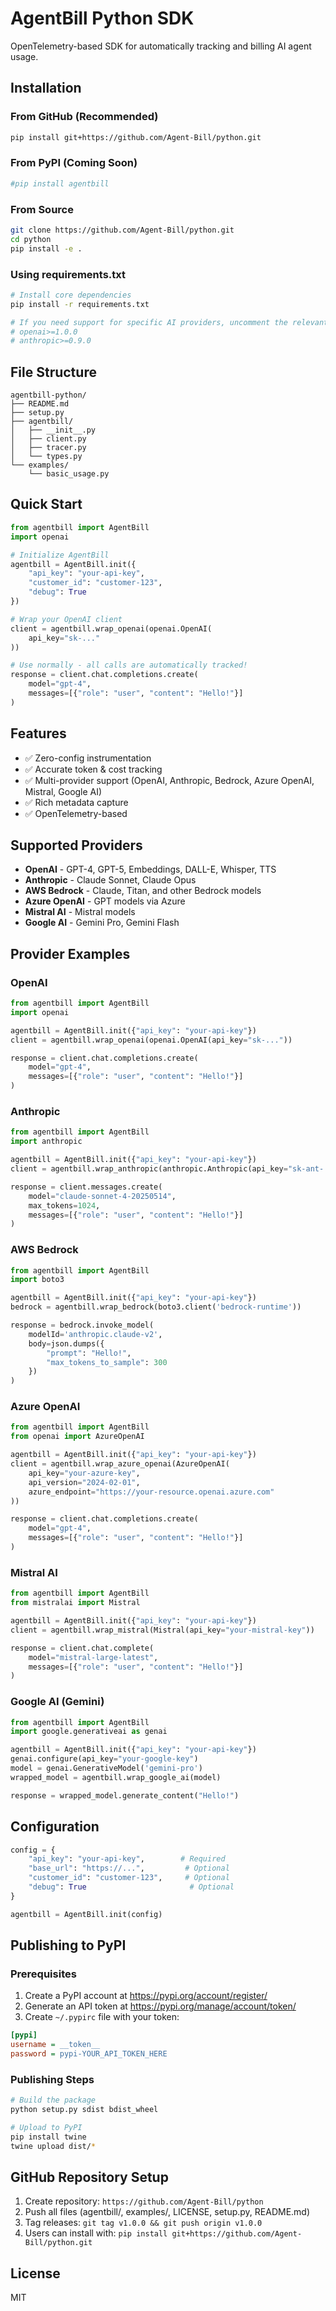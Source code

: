 # AgentBill Python SDK

OpenTelemetry-based SDK for automatically tracking and billing AI agent usage.

## Installation

### From GitHub (Recommended)
```bash
pip install git+https://github.com/Agent-Bill/python.git
```

### From PyPI (Coming Soon)
```bash
#pip install agentbill
```

### From Source
```bash
git clone https://github.com/Agent-Bill/python.git
cd python
pip install -e .
```

### Using requirements.txt
```bash
# Install core dependencies
pip install -r requirements.txt

# If you need support for specific AI providers, uncomment the relevant lines in requirements.txt:
# openai>=1.0.0
# anthropic>=0.9.0
```

## File Structure

```
agentbill-python/
├── README.md
├── setup.py
├── agentbill/
│   ├── __init__.py
│   ├── client.py
│   ├── tracer.py
│   └── types.py
└── examples/
    └── basic_usage.py
```

## Quick Start

```python
from agentbill import AgentBill
import openai

# Initialize AgentBill
agentbill = AgentBill.init({
    "api_key": "your-api-key",
    "customer_id": "customer-123",
    "debug": True
})

# Wrap your OpenAI client
client = agentbill.wrap_openai(openai.OpenAI(
    api_key="sk-..."
))

# Use normally - all calls are automatically tracked!
response = client.chat.completions.create(
    model="gpt-4",
    messages=[{"role": "user", "content": "Hello!"}]
)
```

## Features

- ✅ Zero-config instrumentation
- ✅ Accurate token & cost tracking
- ✅ Multi-provider support (OpenAI, Anthropic, Bedrock, Azure OpenAI, Mistral, Google AI)
- ✅ Rich metadata capture
- ✅ OpenTelemetry-based

## Supported Providers

- **OpenAI** - GPT-4, GPT-5, Embeddings, DALL-E, Whisper, TTS
- **Anthropic** - Claude Sonnet, Claude Opus
- **AWS Bedrock** - Claude, Titan, and other Bedrock models
- **Azure OpenAI** - GPT models via Azure
- **Mistral AI** - Mistral models
- **Google AI** - Gemini Pro, Gemini Flash

## Provider Examples

### OpenAI
```python
from agentbill import AgentBill
import openai

agentbill = AgentBill.init({"api_key": "your-api-key"})
client = agentbill.wrap_openai(openai.OpenAI(api_key="sk-..."))

response = client.chat.completions.create(
    model="gpt-4",
    messages=[{"role": "user", "content": "Hello!"}]
)
```

### Anthropic
```python
from agentbill import AgentBill
import anthropic

agentbill = AgentBill.init({"api_key": "your-api-key"})
client = agentbill.wrap_anthropic(anthropic.Anthropic(api_key="sk-ant-..."))

response = client.messages.create(
    model="claude-sonnet-4-20250514",
    max_tokens=1024,
    messages=[{"role": "user", "content": "Hello!"}]
)
```

### AWS Bedrock
```python
from agentbill import AgentBill
import boto3

agentbill = AgentBill.init({"api_key": "your-api-key"})
bedrock = agentbill.wrap_bedrock(boto3.client('bedrock-runtime'))

response = bedrock.invoke_model(
    modelId='anthropic.claude-v2',
    body=json.dumps({
        "prompt": "Hello!",
        "max_tokens_to_sample": 300
    })
)
```

### Azure OpenAI
```python
from agentbill import AgentBill
from openai import AzureOpenAI

agentbill = AgentBill.init({"api_key": "your-api-key"})
client = agentbill.wrap_azure_openai(AzureOpenAI(
    api_key="your-azure-key",
    api_version="2024-02-01",
    azure_endpoint="https://your-resource.openai.azure.com"
))

response = client.chat.completions.create(
    model="gpt-4",
    messages=[{"role": "user", "content": "Hello!"}]
)
```

### Mistral AI
```python
from agentbill import AgentBill
from mistralai import Mistral

agentbill = AgentBill.init({"api_key": "your-api-key"})
client = agentbill.wrap_mistral(Mistral(api_key="your-mistral-key"))

response = client.chat.complete(
    model="mistral-large-latest",
    messages=[{"role": "user", "content": "Hello!"}]
)
```

### Google AI (Gemini)
```python
from agentbill import AgentBill
import google.generativeai as genai

agentbill = AgentBill.init({"api_key": "your-api-key"})
genai.configure(api_key="your-google-key")
model = genai.GenerativeModel('gemini-pro')
wrapped_model = agentbill.wrap_google_ai(model)

response = wrapped_model.generate_content("Hello!")
```

## Configuration

```python
config = {
    "api_key": "your-api-key",        # Required
    "base_url": "https://...",         # Optional
    "customer_id": "customer-123",     # Optional
    "debug": True                       # Optional
}

agentbill = AgentBill.init(config)
```

## Publishing to PyPI

### Prerequisites
1. Create a PyPI account at https://pypi.org/account/register/
2. Generate an API token at https://pypi.org/manage/account/token/
3. Create `~/.pypirc` file with your token:
```ini
[pypi]
username = __token__
password = pypi-YOUR_API_TOKEN_HERE
```

### Publishing Steps
```bash
# Build the package
python setup.py sdist bdist_wheel

# Upload to PyPI
pip install twine
twine upload dist/*
```

## GitHub Repository Setup

1. Create repository: `https://github.com/Agent-Bill/python`
2. Push all files (agentbill/, examples/, LICENSE, setup.py, README.md)
3. Tag releases: `git tag v1.0.0 && git push origin v1.0.0`
4. Users can install with: `pip install git+https://github.com/Agent-Bill/python.git`

## License

MIT
